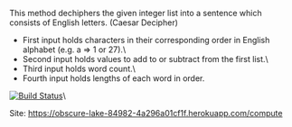 This method dechiphers the given integer list into a sentence which consists of English letters. (Caesar Decipher)

- First input holds characters in their corresponding order in English alphabet (e.g. a => 1 or 27).\
- Second input holds values to add to or subtract from the first list.\
- Third input holds word count.\
- Fourth input holds lengths of each word in order.

[![Build Status](https://app.travis-ci.com/utkukaya01/bil481-hw1.svg?token=c5VxjJvjxxn4Bx3QnBff&branch=master)](https://app.travis-ci.com/utkukaya01/bil481-hw1)\

Site: https://obscure-lake-84982-4a296a01cf1f.herokuapp.com/compute